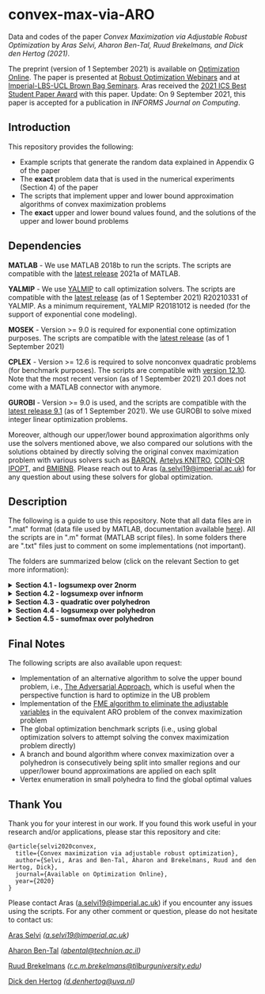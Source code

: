 # convex-max-via-ARO
Data and codes of the paper _Convex Maximization via Adjustable Robust Optimization_ by _Aras Selvi, Aharon Ben-Tal, Ruud Brekelmans, and Dick den Hertog (2021)_.

The preprint (version of 1 September 2021) is available on [Optimization Online](http://www.optimization-online.org/DB_FILE/2020/07/7881.pdf). The paper is presented at [Robust Optimization Webinars](https://youtu.be/GEGUlTXfVX0) and at [Imperial-LBS-UCL Brown Bag Seminars](https://sites.google.com/view/phdmsorseminars/).
Aras received the [2021 ICS Best Student Paper Award](https://connect.informs.org/computing/awards/ics-student-paper-award) with this paper.
Update: On 9 September 2021, this paper is accepted for a publication in _INFORMS Journal on Computing_. 

## Introduction
This repository provides the following:
- Example scripts that generate the random data explained in Appendix G of the paper
- The **exact** problem data that is used in the numerical experiments (Section 4) of the paper
- The scripts that implement upper and lower bound approximation algorithms of convex maximization problems
- The **exact** upper and lower bound values found, and the solutions of the upper and lower bound problems

## Dependencies
**MATLAB** - We use MATLAB 2018b to run the scripts. The scripts are compatible with the [latest release](https://uk.mathworks.com/downloads/) 2021a of MATLAB.

**YALMIP** - We use [YALMIP](https://yalmip.github.io/download/) to call optimization solvers. The scripts are compatible with the [latest release](https://github.com/yalmip/YALMIP/releases/tag/R20210331) (as of 1 September 2021) R20210331 of YALMIP. As a minimum requirement, YALMIP R20181012 is needed (for the support of exponential cone modeling). 

**MOSEK** -  Version >= 9.0 is required for exponential cone optimization purposes. The scripts are compatible with the [latest release](https://www.mosek.com/documentation/) (as of 1 September 2021) 

**CPLEX** - Version >= 12.6 is required to solve nonconvex quadratic problems (for benchmark purposes). The scripts are compatible with [version 12.10](https://www.ibm.com/support/pages/downloading-ibm-ilog-cplex-optimization-studio-v12100). Note that the most recent version (as of 1 September 2021) 20.1 does not come with a MATLAB connector with anymore. 

**GUROBI** - Version >= 9.0 is used, and the scripts are compatible with the [latest release 9.1](https://www.gurobi.com/) (as of 1 September 2021). We use GUROBI to solve mixed integer linear optimization problems.

Moreover, although our upper/lower bound approximation algorithms only use the solvers mentioned above, we also compared our solutions with the solutions obtained by directly solving the original convex maximization problem with various solvers such as [BARON](https://minlp.com/download), [Artelys KNITRO](https://www.artelys.com/solvers/knitro/), [COIN-OR IPOPT](https://coin-or.github.io/Ipopt/), and [BMIBNB](https://yalmip.github.io/solver/bmibnb/). Please reach out to Aras (a.selvi19@imperial.ac.uk) for any question about using these solvers for global optimization.

## Description
The following is a guide to use this repository. Note that all data files are in ".mat" format (data file used by MATLAB, documentation available [here](https://www.mathworks.com/help/pdf_doc/matlab/matfile_format.pdf)). All the scripts are in ".m" format (MATLAB script files). In some folders there are ".txt" files just to comment on some implementations (not important).

The folders are summarized below (click on the relevant Section to get more information):
<details>
  <summary> <b>Section 4.1 - logsumexp over 2norm </b> </summary>
  
  This folder is about the problem of maximizing a log-sum-exp (geometric) function over a single 2-norm constraint. In other words, this folder is dedicated to problem (1) of the paper where the objective function is a log-sum-exp function, and the constraint function g(.) is a 2-norm.
  
  The file ```Generate_Data.m``` generates an example problem, where one can see how we name the variables that define the convex maximization problem (```n```, ```m```, ```A```, ```b```, ```rho```, ```a```). This is how we construct instances of the convex maximization problem.
  
  The numerical experiments of the paper (Section 4.1) summarize the results of 12 problems whose generation are explained in Appendix G.1. The exact problem data are available in the corresponding sub-folders of this folder. For example, data of Problem #1 of the paper can be found under the folder ```P1``` with the name ```P1.mat```. The upper and lower bound results given by our approximation scheme are also available with the names ```UB solution.mat``` and ```LB solution.mat```, respectively.

  For a given convex maximization instance, the file ```approximate.m``` solves the upper and lower bound approximation problems as proposed in Corollary 1 of the paper. The file takes an input ```problem_index```. Setting this to, e.g., "P9", will load ```P9/P9.mat``` and return upper and lower bound approximation results. One can also generate a new instance by modifying ```Generate_Data.m``` and approximate that problem by loading it in the beginning of ```approximate.m```. 

  Details of ```approximate.m```: To obtain an upper bound it solves problem (10) of the paper, and the lower bound solution is proposed in the statement of Corollary 1. The upper bound value and solution are saved as ```UB solution.mat```, and the lower bound value and solution are saved as ```LB solution.mat```. 
</details>

<details>
  <summary> <b>Section 4.2 - logsumexp over infnorm </b> </summary>
  
  This folder is about the problem of maximizing a log-sum-exp (geometric) function over a single infinity-norm constraint. In other words, this folder is dedicated to problem (1) of the paper where the objective function is a log-sum-exp function, and the constraint function g(.) is an infinity-norm. 

  The file ```Generate_Data.m``` generates an example problem, where one can see how we name the variables that define the convex maximization problem (```n```, ```m```, ```A```, ```b```, ```rho```, ```a```). This is how we construct instances of the convex maximization problem.

  The numerical experiments of the paper (Section 4.2) summarize the results of 5 problems whose generation are explained in Appendix G.2. The exact problem data are available in the corresponding sub-folders of this folder. For example, data of Problem #1 of the paper can be found under the folder ```P1``` with the name ```P1.mat```. The data of exact solution our method finds is also available with the name ```Solution.mat```.

  For a given convex maximization instance, the file ```approximate.m``` solves the equivalent optimization problem and retrieves the solution that attains it as proposed in Corollary 2 of the paper. The file takes an input ```problem_index```. Setting this to, e.g., "P5", will load ```P5/P5.mat``` and return upper and lower bound approximation results. One can also generate a new instance by modifying ```Generate_Data.m``` and approximate that problem by loading it in the beginning of ```approximate.m```. 

  Details of ```approximate.m```: To obtain the global optimum value of the convex maximization problem it solves problem (11) of the paper. The corresponding solution that attains this value in the main problem is obtained by solving the LP proposed in the statement of Corollary 2. The global optimum value, the solution ```w``` of problem (11), and the solution ```x_bar``` that attains this value in the original problem are saves as "Solution.mat".
</details>

<details>
  <summary> <b>Section 4.3 - quadratic over polyhedron </b> </summary>
  
  This folder is about the problem of maximizing a convex quadratic function over a polyhedron ```{x | Dx <= d, x >= 0}```. In other words, this folder is dedicated to problem (20) of the paper where the objective function is a convex quadratic function. The problem (including parameter definitions) is summarized in the first row of Table 1 of the paper.

  The file ```Generate_Data.m``` generates an example problem, where one can see how we name the variables that define the convex maximization problem (```n```, ```m```, ```q```, ```Q```, ```L```, ```ell```, ```D```, ```d```). This is how we construct instances of the convex maximization problem.

  The numerical experiments of the paper (Section 4.3) summarize the results of 7 problems whose generation are explained in Appendix G.3. The exact problem data are available in the corresponding sub-folders of this folder. For example, data of Problem #7 of the paper can be found under the folder ```P7``` with the name ```P7.mat```. The upper and lower bound results given by our approximation scheme are also available with the names ```UB solution.mat``` and ```LB solution.mat```, respectively. The file ```readme.txt``` in folders ```P1``` and ```P2``` notes an extra step needed for Problems #1 and #2.

  For a given convex maximization instance, the file ```approximate.m``` solves the upper and lower bound approximation problems as proposed in Theorem 3 and equations (26)-(28), and derived explicitly in Appendix D.1. of the paper. The file takes an input ```problem_index```. Setting this to, e.g., "P7", will load ```P7/P7.mat``` and return upper and lower bound approximation results (including the lower bound scenarios). One can also generate a new instance by modifying ```Generate_Data.m``` and approximate that problem by loading it in the beginning of ```approximate.m```. 

  Details of ```approximate.m```: To obtain an upper bound it solves the SOCO problem described in the first row of Table 2 of the paper. Lower bound scenarios are analytically obtained by using the upper bound solution as summarized in the first row of Table 3, and these scenarios are used to generate candidate lower bound solutions ```x_bar```. The upper bound value and solution are saved as ```UB solution.mat```, and the lower bound value, scenarios, and solutions are saved as ```LB solution.mat```. 
</details>

 <details>
  <summary> <b>Section 4.4 - logsumexp over polyhedron </b> </summary>
  
  This folder is about the problem of maximizing a log-sum-exp function over a polyhedron ```{x | Dx <= d, x >= 0}```. In other words, this folder is dedicated to problem (20) of the paper where the objective function is a log-sum-exp (geometric) function. The problem (including parameter definitions) is summarized in the second row of Table 1 of the paper.

  The file ```Generate_Data.m``` generates an example problem, where one can see how we name the variables that define the convex maximization problem (```n```, ```m```, ```q```, ```A```, ```b```, ```D```, ```d```). This is how we construct instances of the convex maximization problem.

  The numerical experiments of the paper (Section 4.4) summarize the results of 6 problems whose generation are explained in Appendix G.4. The exact problem data are available in the corresponding sub-folders of this folder. For example, data of Problem #4 of the paper can be found under the folder ```P4``` with the name ```P4.mat```. The upper and lower bound results given by our approximation scheme are also available with the names ```UB solution.mat``` and ```LB solution.mat```, respectively. Note that, Problem #1 has four different variants (size10, size40, size60, size100), hence when addressing this problem we input, e.g., ```P1-size40```.

  For a given convex maximization instance, the file ```approximate.m``` solves the upper and lower bound approximation problems as proposed in Theorem 3 and equations (26)-(28), and derived explicitly in Appendix D.2. of the paper. The file takes an input ```problem_index```. Setting this to, e.g., "P4", will load ```P4/P4.mat``` and return upper and lower bound approximation results (including the lower bound scenarios). One can also generate a new instance by modifying ```Generate_Data.m``` and approximate that problem by loading it in the beginning of ```approximate.m```. 

  Details of ```approximate.m```: To obtain an upper bound it solves the exponential cone problem described in the second row of Table 2 of the paper. Lower bound scenarios are obtained by using the upper bound solution as summarized in the second row of Table 3, and these scenarios are used to generate candidate lower bound solutions ```x_bar```. The upper bound value and solution are saved as ```UB solution.mat```, and the lower bound value, scenarios, and solutions are saved as ```LB solution.mat```. 
</details>

 <details>
  <summary> <b>Section 4.5 - sumofmax over polyhedron </b> </summary>
  
  This folder is about the problem of maximizing a sum-of-max-linear-terms function over a polyhedron ```{x | Dx <= d, x >= 0}```. In other words, this folder is dedicated to problem (20) of the paper where the objective function is a sum-of-max-linear-terms function. The problem (including parameter definitions) is summarized in the third row of Table 1 of the paper.

  The file ```Generate_Data.m``` generates an example problem, where one can see how we name the variables that define the convex maximization problem (```n```, ```m```, ```K```, ```J```, ```A```, ```b```, ```D```, ```d```). This is how we construct instances of the convex maximization problem.

  The numerical experiments of the paper (Section 4.5) summarize the results of 13 problems whose generation are explained in Appendix G.5. The exact problem data are available in the corresponding sub-folders of this folder. For example, data of Problem #9 of the paper can be found under the folder ```P9``` with the name ```P9.mat```. The upper and lower bound results given by our approximation scheme are also available with the names ```UB solution.mat``` and ```LB solution.mat```, respectively. 

  For a given convex maximization instance, the file ```approximate.m``` solves the upper and lower bound approximation problems as proposed in Theorem 3 and equations (26)-(28), and derived explicitly in Appendix D.3. of the paper. The file takes an input ```problem_index```. Setting this to, e.g., "P9", will load ```P9/P9.mat``` and return upper and lower bound approximation results (including the lower bound scenarios). One can also generate a new instance by modifying ```Generate_Data.m``` and approximate that problem by loading it in the beginning of ```approximate.m```. 
      
  Details of ```approximate.m```: To obtain an upper bound it solves the linear optimization problem described in the third row of Table 2 of the paper. Lower bound scenarios are obtained by using the upper bound solution as summarized in the third row of Table 3, and these scenarios are used to generate candidate lower bound solutions ```x_bar```. The upper bound value and solution are saved as ```UB solution.mat```, and the lower bound value, scenarios, and solutions are saved as ```LB solution.mat```. 
   
   Extra: The MATLAB function ```global_opt_solver.m``` is provided, which gives an example implementation of using the global optimization solvers to solve this problem directly.
</details>

## Final Notes
The following scripts are also available upon request:
- Implementation of an alternative algorithm to solve the upper bound problem, i.e., [The Adversarial Approach](https://www.sciencedirect.com/science/article/pii/S1572528607000382), which is useful when the perspective function is hard to optimize in the UB problem
- Implementation of the [FME algorithm to eliminate the adjustable variables](https://pubsonline.informs.org/doi/abs/10.1287/opre.2017.1714) in the equivalent ARO problem of the convex maximization problem
- The global optimization benchmark scripts (i.e., using global optimization solvers to attempt solving the convex maximization problem directly)
- A branch and bound algorithm where convex maximization over a polyhedron is consecutively being split into smaller regions and our upper/lower bound approximations are applied on each split
- Vertex enumeration in small polyhedra to find the global optimal values

## Thank You
Thank you for your interest in our work. If you found this work useful in your research and/or applications, please star this repository and cite:
```
@article{selvi2020convex,
  title={Convex maximization via adjustable robust optimization},
  author={Selvi, Aras and Ben-Tal, Aharon and Brekelmans, Ruud and den Hertog, Dick},
  journal={Available on Optimization Online},
  year={2020}
}
```
Please contact Aras (a.selvi19@imperial.ac.uk) if you encounter any issues using the scripts. For any other comment or question, please do not hesitate to contact us:

[Aras Selvi](https://www.imperial.ac.uk/people/a.selvi19) _(a.selvi19@imperial.ac.uk)_

[Aharon Ben-Tal](https://web.iem.technion.ac.il/site/academicstaff/aharon-ben-tal/) _(abental@technion.ac.il)_

[Ruud Brekelmans](https://www.tilburguniversity.edu/staff/r-c-m-brekelmans) _(r.c.m.brekelmans@tilburguniversity.edu)_

[Dick den Hertog](https://www.uva.nl/en/profile/h/e/d.denhertog/d.den-hertog.html) _(d.denhertog@uva.nl)_
